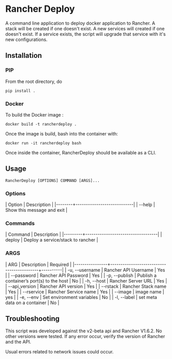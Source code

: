 # Rancher Deploy


A command line application to deploy docker application to Rancher. A stack will be created if one doesn't exist. A new services will created if one doesn't exist. If a service exists, the script will upgrade that service with it's new configurations.

## Installation

### PIP

From the root directory, do

```
pip install .
```

### Docker

To build the Docker image :

```
docker build -t rancherdeploy .
```

Once the image is build, bash into the container with:

```
docker run -it rancherdeploy bash
```

Once inside the container, RancherDeploy should be available as a CLI.

## Usage

```
RancherDeploy [OPTIONS] COMMAND [ARGS]...
```


### Options

| Option | Description                |
|--------+----------------------------|
| --help | Show this message and exit |

### Commands

| Command | Description                       |
|---------+-----------------------------------|
| deploy  | Deploy a service/stack to rancher |


### ARGS

| ARG            | Description                               | Required |
|----------------+-------------------------------------------+----------|
| -u, --username | Rancher API Username                      | Yes      |
| --password     | Rancher API Password                      | Yes      |
| -p, --publish  | Publish a container’s port(s) to the host | No       |
| -h, --host     | Rancher Server URL                        | Yes      |
| --api_version  | Rancher API version                       | Yes      |
| --rstack       | Rancher Stack name                        | Yes      |
| --rservice     | Rancher Service name                      | Yes      |
| --image        | image name                                | yes      |
| -e, --env      | Set environment variables                 | No       |
| -l, --label    | set meta data on a container              | No       |


## Troubleshooting


This script was developed against the v2-beta api and Rancher V1.6.2. No other versions were tested.
If any error occur, verify the version of Rancher and the API. 

Usual errors related to network issues could occur.
